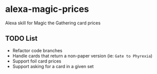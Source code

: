 # alexa-magic-prices
Alexa skill for Magic the Gathering card prices

## TODO List
- Refactor code branches
- Handle cards that return a non-paper version (ie: `Gate to Phyrexia`)
- Support foil card prices
- Support asking for a card in a given set
